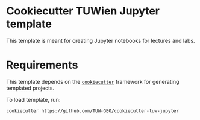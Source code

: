 # Cookiecutter TUWien Jupyter template

This template is meant for creating Jupyter notebooks for lectures and labs.

# Requirements

This template depends on the [`cookiecutter`](https://cookiecutter.readthedocs.io/en/stable/index.html) framework for generating templated projects.

To load template, run:

```
cookiecutter https://github.com/TUW-GEO/cookiecutter-tuw-jupyter
```

